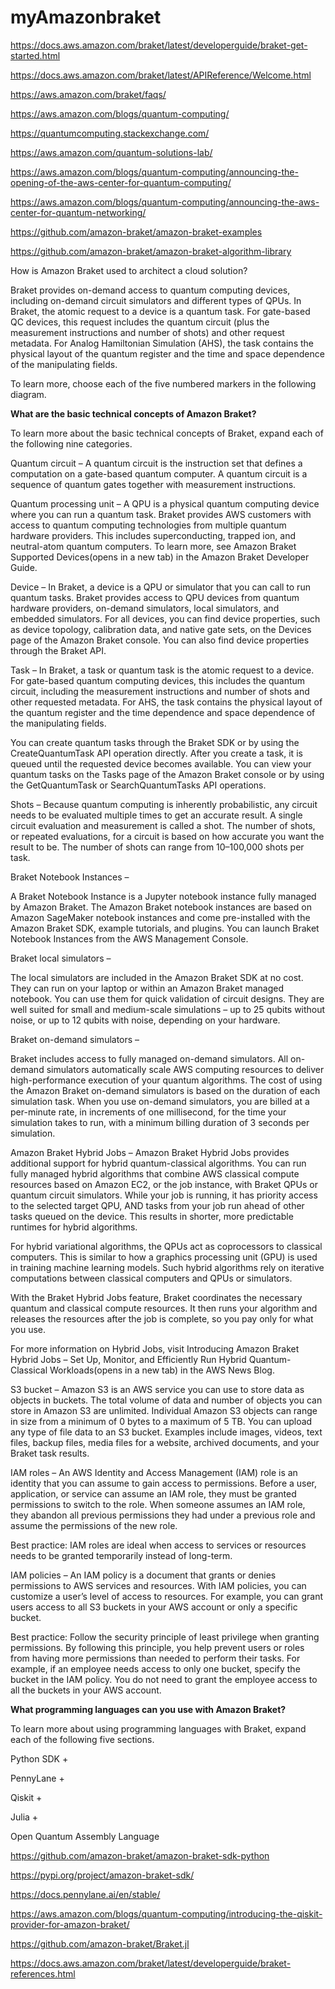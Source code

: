 # myAmazonbraket

https://docs.aws.amazon.com/braket/latest/developerguide/braket-get-started.html

https://docs.aws.amazon.com/braket/latest/APIReference/Welcome.html

https://aws.amazon.com/braket/faqs/

https://aws.amazon.com/blogs/quantum-computing/

https://quantumcomputing.stackexchange.com/



https://aws.amazon.com/quantum-solutions-lab/

https://aws.amazon.com/blogs/quantum-computing/announcing-the-opening-of-the-aws-center-for-quantum-computing/

https://aws.amazon.com/blogs/quantum-computing/announcing-the-aws-center-for-quantum-networking/


https://github.com/amazon-braket/amazon-braket-examples

https://github.com/amazon-braket/amazon-braket-algorithm-library


How is Amazon Braket used to architect a cloud solution?

Braket provides on-demand access to quantum computing devices, including on-demand circuit simulators and different types of QPUs. In Braket, the atomic request to a device is a quantum task. For gate-based QC devices, this request includes the quantum circuit (plus the measurement instructions and number of shots) and other request metadata. For Analog Hamiltonian Simulation (AHS), the task contains the physical layout of the quantum register and the time and space dependence of the manipulating fields.

To learn more, choose each of the five numbered markers in the following diagram.









**What are the basic technical concepts of Amazon Braket?**

To learn more about the basic technical concepts of Braket, expand each of the following nine categories.


Quantum circuit
–
A quantum circuit is the instruction set that defines a computation on a gate-based quantum computer. A quantum circuit is a sequence of quantum gates together with measurement instructions.



Quantum processing unit
–
A QPU is a physical quantum computing device where you can run a quantum task. Braket provides AWS customers with access to quantum computing technologies from multiple quantum hardware providers. This includes superconducting, trapped ion, and neutral-atom quantum computers. To learn more, see Amazon Braket Supported Devices(opens in a new tab) in the Amazon Braket Developer Guide.



Device
–
In Braket, a device is a QPU or simulator that you can call to run quantum tasks. Braket provides access to QPU devices from quantum hardware providers, on-demand simulators, local simulators, and embedded simulators. For all devices, you can find device properties, such as device topology, calibration data, and native gate sets, on the Devices page of the Amazon Braket console. You can also find device properties through the Braket API.


Task
–
In Braket, a task or quantum task is the atomic request to a device. For gate-based quantum computing devices, this includes the quantum circuit, including the measurement instructions and number of shots and other requested metadata. For AHS, the task contains the physical layout of the quantum register and the time dependence and space dependence of the manipulating fields.

You can create quantum tasks through the Braket SDK or by using the CreateQuantumTask API operation directly. After you create a task, it is queued until the requested device becomes available. You can view your quantum tasks on the Tasks page of the Amazon Braket console or by using the GetQuantumTask or SearchQuantumTasks API operations.


Shots
–
Because quantum computing is inherently probabilistic, any circuit needs to be evaluated multiple times to get an accurate result. A single circuit evaluation and measurement is called a shot. The number of shots, or repeated evaluations, for a circuit is based on how accurate you want the result to be. The number of shots can range from 10–100,000 shots per task.


Braket Notebook Instances
–


A Braket Notebook Instance is a Jupyter notebook instance fully managed by Amazon Braket. The Amazon Braket notebook instances are based on Amazon SageMaker notebook instances and come pre-installed with the Amazon Braket SDK, example tutorials, and plugins. You can launch Braket Notebook Instances from the AWS Management Console.



Braket local simulators
–


The local simulators are included in the Amazon Braket SDK at no cost. They can run on your laptop or within an Amazon Braket managed notebook. You can use them for quick validation of circuit designs. They are well suited for small and medium-scale simulations – up to 25 qubits without noise, or up to 12 qubits with noise, depending on your hardware.



Braket on-demand simulators
–


Braket includes access to fully managed on-demand simulators. All on-demand simulators automatically scale AWS computing resources to deliver high-performance execution of your quantum algorithms. The cost of using the Amazon Braket on-demand simulators is based on the duration of each simulation task. When you use on-demand simulators, you are billed at a per-minute rate, in increments of one millisecond, for the time your simulation takes to run, with a minimum billing duration of 3 seconds per simulation.

Amazon Braket Hybrid Jobs
–
Amazon Braket Hybrid Jobs provides additional support for hybrid quantum-classical algorithms. You can run fully managed hybrid algorithms that combine AWS classical compute resources based on Amazon EC2, or the job instance, with Braket QPUs or quantum circuit simulators. While your job is running, it has priority access to the selected target QPU, AND tasks from your job run ahead of other tasks queued on the device. This results in shorter, more predictable runtimes for hybrid algorithms.



For hybrid variational algorithms, the QPUs act as coprocessors to classical computers. This is similar to how a graphics processing unit (GPU) is used in training machine learning models. Such hybrid algorithms rely on iterative computations between classical computers and QPUs or simulators.



With the Braket Hybrid Jobs feature, Braket coordinates the necessary quantum and classical compute resources. It then runs your algorithm and releases the resources after the job is complete, so you pay only for what you use.



For more information on Hybrid Jobs, visit Introducing Amazon Braket Hybrid Jobs – Set Up, Monitor, and Efficiently Run Hybrid Quantum-Classical Workloads(opens in a new tab) in the AWS News Blog.


S3 bucket
–
Amazon S3 is an AWS service you can use to store data as objects in buckets. The total volume of data and number of objects you can store in Amazon S3 are unlimited. Individual Amazon S3 objects can range in size from a minimum of 0 bytes to a maximum of 5 TB.  You can upload any type of file data to an S3 bucket. Examples include images, videos, text files, backup files, media files for a website, archived documents, and your Braket task results.



IAM roles
–
An AWS Identity and Access Management (IAM) role is an identity that you can assume to gain access to permissions. Before a user, application, or service can assume an IAM role, they must be granted permissions to switch to the role. When someone assumes an IAM role, they abandon all previous permissions they had under a previous role and assume the permissions of the new role.



Best practice: IAM roles are ideal when access to services or resources needs to be granted temporarily instead of long-term.


IAM policies
–
An IAM policy is a document that grants or denies permissions to AWS services and resources. With IAM policies, you can customize a user’s level of access to resources. For example, you can grant users access to all S3 buckets in your AWS account or only a specific bucket.

 

Best practice: Follow the security principle of least privilege when granting permissions. By following this principle, you help prevent users or roles from having more permissions than needed to perform their tasks. For example, if an employee needs access to only one bucket, specify the bucket in the IAM policy. You do not need to grant the employee access to all the buckets in your AWS account.



**What programming languages can you use with Amazon Braket?**

To learn more about using programming languages with Braket, expand each of the following five sections.


Python SDK
+

PennyLane
+

Qiskit
+

Julia
+

Open Quantum Assembly Language


https://github.com/amazon-braket/amazon-braket-sdk-python

https://pypi.org/project/amazon-braket-sdk/

https://docs.pennylane.ai/en/stable/

https://aws.amazon.com/blogs/quantum-computing/introducing-the-qiskit-provider-for-amazon-braket/

https://github.com/amazon-braket/Braket.jl

https://docs.aws.amazon.com/braket/latest/developerguide/braket-references.html


